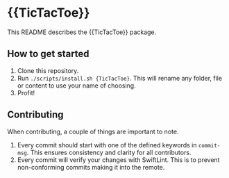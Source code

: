 # {{TicTacToe}}
This README describes the {{TicTacToe}} package.

## How to get started
1. Clone this repository.
2. Run `./scripts/install.sh {TicTacToe}`. This will rename any folder, file or content to use your name of choosing.
3. Profit!

## Contributing
When contributing, a couple of things are important to note.

1. Every commit should start with one of the defined keywords in `commit-msg`. This ensures consistency and clarity for all contributors.
2. Every commit will verify your changes with SwiftLint. This is to prevent non-conforming commits making it into the remote.